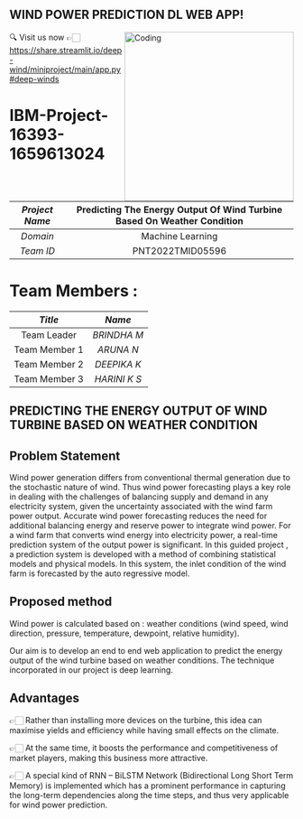 ## WIND POWER PREDICTION DL WEB APP!

<img align="right" alt="Coding" width="300" src="https://user-images.githubusercontent.com/72887609/201636582-7cdcd747-5aaf-4ff1-8b56-2a6be4d56ddb.png">

🔍 Visit us now 👉🏻  https://share.streamlit.io/deep-wind/miniproject/main/app.py#deep-winds

# IBM-Project-16393-1659613024

|      *Project Name*     | Predicting The Energy Output Of Wind Turbine Based On Weather Condition |
|:---------------------:|:------------------------------:|
|         *Domain*        |  Machine Learning |
|        *Team ID*        |  PNT2022TMID05596 |



# Team Members :
|   *Title*   |         *Name*        |
|:-------------:|:-----------------------:|
| Team Leader   |    *BRINDHA M*   |
| Team Member 1 |     *ARUNA N*     |
| Team Member 2 |     *DEEPIKA K*      |
| Team Member 3 |    *HARINI K S*     |


## PREDICTING THE ENERGY OUTPUT OF WIND TURBINE BASED ON WEATHER CONDITION

## Problem Statement

Wind power generation differs from conventional thermal generation due to the stochastic nature of wind. Thus wind power forecasting plays a key role in dealing with the challenges of balancing supply and demand in any electricity system, given the uncertainty associated with the wind farm power output. 
Accurate wind power forecasting reduces the need for additional balancing energy and reserve power to integrate wind power. For a wind farm that converts wind energy into electricity power, a real-time prediction system of the output power is significant.
In this guided project , a prediction system is developed with a method of combining statistical models and physical models. In this system, the inlet condition of the wind farm is forecasted by the auto regressive model.

## Proposed method

Wind power is calculated based on : weather conditions (wind speed, wind direction, pressure, temperature, dewpoint, relative humidity).

Our aim is to develop an end to end web application to predict the energy output of the wind turbine based on weather conditions. The technique incorporated in our project is deep learning.

## Advantages

👉🏻 Rather than installing more devices on the turbine, this idea can maximise yields and efficiency while having small effects on the climate.

👉🏻 At the same time, it boosts the performance and competitiveness of market players, making this business more attractive.

👉🏻 A special kind of RNN – BiLSTM Network (Bidirectional Long Short Term Memory) is implemented which has a prominent performance in capturing the long-term dependencies along the time steps, and thus very applicable for wind power prediction.

